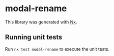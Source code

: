 # modal-rename

This library was generated with [Nx](https://nx.dev).

## Running unit tests

Run `nx test modal-rename` to execute the unit tests.
